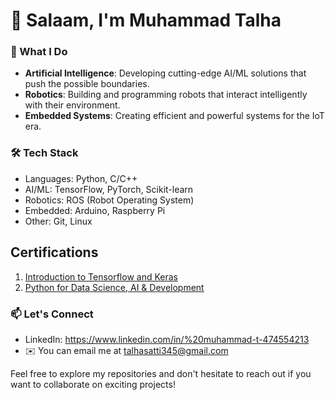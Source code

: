 # 👋 Salaam, I'm Muhammad Talha
### 🚀 What I Do

- **Artificial Intelligence**: Developing cutting-edge AI/ML solutions that push the possible boundaries.
- **Robotics**: Building and programming robots that interact intelligently with their environment.
- **Embedded Systems**: Creating efficient and powerful systems for the IoT era.
  
### 🛠️ Tech Stack

- Languages: Python, C/C++
- AI/ML: TensorFlow, PyTorch, Scikit-learn
- Robotics: ROS (Robot Operating System)
- Embedded: Arduino, Raspberry Pi
- Other: Git, Linux
## Certifications
  1. [Introduction to Tensorflow and Keras](https://www.mygreatlearning.com/academy/courses/11760152/31734)
  2. [Python for Data Science, AI & Development](https://coursera.org/share/1a2de8fac736fb8ca666ae6a342919a5)

### 📫 Let's Connect

- LinkedIn: https://www.linkedin.com/in/%20muhammad-t-474554213
- ✉️   You can email me at talhasatti345@gmail.com

Feel free to explore my repositories and don't hesitate to reach out if you want to collaborate on exciting projects!
